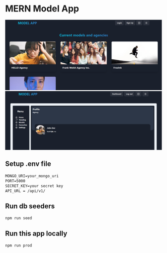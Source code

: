# MERN Model App

![alt text](image.png)
![alt text](image-1.png)

## Setup .env file
```
MONGO_URI=your_mongo_uri
PORT=5000
SECRET_KEY=your secret key
API_URL = /api/v1/
```

## Run db seeders
```
npm run seed
```

## Run this app locally
```
npm run prod
```